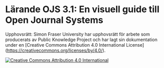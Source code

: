 # Lärande OJS 3.1: En visuell guide till Open Journal Systems

Upphovsrätt: Simon Fraser University har upphovsrätt för arbete som producerats av Public Knowledge Project och har lagt sin dokumentation under en [Creative Commons Attribution 4.0 International License] (https://creativecommons.org/licenses/by/4.0/).

[![](https://i.creativecommons.org/l/by/4.0/88x31.png "Creative Commons Attribution 4.0 International")](https://creativecommons.org/licenses/by/4.0/)
